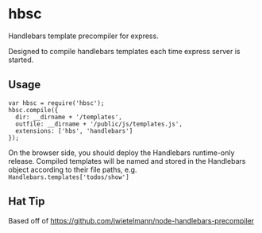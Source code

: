 # hbsc

Handlebars template precompiler for express.

Designed to compile handlebars templates each time express server is started.

## Usage

    var hbsc = require('hbsc');
    hbsc.compile({
      dir: __dirname + '/templates',
      outfile: __dirname + '/public/js/templates.js',
      extensions: ['hbs', 'handlebars']
    });

On the browser side, you should deploy the Handlebars runtime-only release. Compiled templates will be named and stored in the Handlebars object according to their file paths, e.g. `Handlebars.templates['todos/show']`

## Hat Tip

Based off of https://github.com/jwietelmann/node-handlebars-precompiler